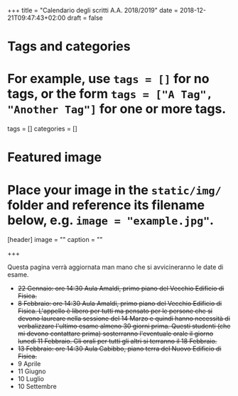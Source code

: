 +++
title = "Calendario degli scritti A.A. 2018/2019"
date = 2018-12-21T09:47:43+02:00
draft = false

# Tags and categories
# For example, use `tags = []` for no tags, or the form `tags = ["A Tag", "Another Tag"]` for one or more tags.
tags = []
categories = []

# Featured image
# Place your image in the `static/img/` folder and reference its filename below, e.g. `image = "example.jpg"`.
[header]
image = ""
caption = ""

+++

Questa pagina verrà aggiornata man mano che si avvicineranno le date di esame.

* ~~22 Gennaio: ore 14:30 Aula Amaldi, primo piano del Vecchio Edificio di Fisica.~~
* ~~8 Febbraio: ore 14:30 Aula Amaldi, primo piano del Vecchio Edificio di Fisica. L'appello è libero per tutti ma pensato per le persone che si devono laureare nella sessione del 14 Marzo e quindi hanno necessità di verbalizzare l'ultimo esame almeno 30 giorni prima. Questi studenti (che mi devono contattare prima) sosterranno l'eventuale orale il giorno lunedì 11 Febbraio. Gli orali per tutti gli altri si terranno il 18 Febbraio.~~
* ~~13 Febbraio: ore 14:30 Aula Cabibbo, piano terra del Nuovo Edificio di Fisica.~~
* 9 Aprile
* 11 Giugno
* 10 Luglio
* 10 Settembre
